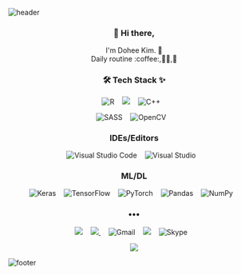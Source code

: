 ![header](https://capsule-render.vercel.app/api?type=slice&color=auto&height=300&section=header&text=Dohee%20Kim&fontSize=90&animation=fadeIn)

<h3 align="center"> 👋 Hi there,</h3>
<p align="center">
I'm Dohee Kim. 🌱 <br>
Daily routine :coffee:,👩‍💻,🧘
</p>

<h3 align="center"> 🛠 Tech Stack ✨ </h3>

<p align="center">
  <img alt="R" src="https://img.shields.io/badge/r-%23276DC3.svg?&style=for-the-badge&logo=r&logoColor=white"/>&nbsp;&nbsp;&nbsp;
  <img src="https://img.shields.io/badge/python%20-%2314354C.svg?&style=for-the-badge&logo=python&logoColor=white"/>&nbsp;&nbsp;&nbsp;
  <img alt="C++" src="https://img.shields.io/badge/c++-%2300599C.svg?&style=for-the-badge&logo=c%2B%2B&ogoColor=white"/>&nbsp;&nbsp;&nbsp;
</p>

<p align="center">
  <img alt="SASS" src="https://img.shields.io/badge/SASS-hotpink.svg?&style=for-the-badge&logo=SASS&logoColor=white"/>&nbsp;&nbsp;&nbsp;
  <img alt="OpenCV" src="https://img.shields.io/badge/opencv-%23white.svg?&style=for-the-badge&logo=opencv&logoColor=white"/>&nbsp;&nbsp;&nbsp;
  </p>

<h3 align="center">IDEs/Editors</h3>
<p align="center">
  <img alt="Visual Studio Code" src="https://img.shields.io/badge/VisualStudioCode-0078d7.svg?&style=for-the-badge&logo=visual-studio-code&logoColor=white"/>&nbsp;&nbsp;&nbsp;
  <img alt="Visual Studio" src="https://img.shields.io/badge/VisualStudio-5C2D91.svg?&style=for-the-badge&logo=visual-studio&logoColor=white"/>&nbsp;&nbsp;&nbsp;
</p>


<h3 align="center">ML/DL</h3>
<p align="center">
  <img alt="Keras" src="https://img.shields.io/badge/Keras-%23D00000.svg?&style=for-the-badge&logo=Keras&logoColor=white"/>&nbsp;&nbsp;&nbsp;
  <img alt="TensorFlow" src="https://img.shields.io/badge/TensorFlow-%23FF6F00.svg?&style=for-the-badge&logo=TensorFlow&logoColor=white" />&nbsp;&nbsp;&nbsp;
  <img alt="PyTorch" src="https://img.shields.io/badge/PyTorch-%23EE4C2C.svg?&style=for-the-badge&logo=PyTorch&logoColor=white" />&nbsp;&nbsp;&nbsp;
  <img alt="Pandas" src="https://img.shields.io/badge/pandas-%23150458.svg?&style=for-the-badge&logo=pandas&logoColor=white" />&nbsp;&nbsp;&nbsp;
  <img alt="NumPy" src="https://img.shields.io/badge/numpy-%23013243.svg?&style=for-the-badge&logo=numpy&logoColor=white" />&nbsp;&nbsp;&nbsp;
</p>
<h3 align="center">•••</h3>

<p align="center" align="right">
  <a target="_blank" href="https://kheedogg.tistory.com"><img src="https://img.shields.io/badge/Blog-%2312100E.svg?&style=flat-square&logo=dev.to&logoColor=white" /></a>&nbsp;&nbsp;&nbsp;
  <a href="https://instagram.com/kheedogg">
      <img 
          src="http://img.shields.io/badge/-Instagram-black?style=flat&logo=Instagram&link=https://instagram.com/alpox.dev/"
          style=flat-square/>
  </a>&nbsp;&nbsp;&nbsp;
  <img alt="Gmail" src="https://img.shields.io/badge/Gmail-D14836?style=flat-square&logo=gmail&logoColor=white" />&nbsp;&nbsp;&nbsp;
  <a target="_blank" href="mailto:kheedogg@naver.com?subject=Hello%20Ileri,%20From%20Github"><img src="https://img.shields.io/badge/gmail-%23D14836.svg?&style=flat-square&logo=gmail&logoColor=white" /></a>&nbsp;&nbsp;&nbsp;
  <img alt="Skype" src="https://img.shields.io/badge/kheedogg-%2300AFF0.svg?&style=flat-square&logo=Skype&logoColor=white"/>&nbsp;&nbsp;&nbsp;
</p>
<p align="center" align="right">
    <a target="_blank" href="https://hits.seeyoufarm.com"><img src="https://hits.seeyoufarm.com/api/count/incr/badge.svg?url=https%3A%2F%2Fgithub.com%2Fkheedogg%2Fhit-counter&count_bg=%2379BDF1&title_bg=%238C8C8C&icon=&icon_color=%23E98CC9&title=hits&edge_flat=false"/></a>
</p>

![footer](https://capsule-render.vercel.app/api?type=slice&color=auto&height=300&section=footer&fontSize=90&rotate=-180)
